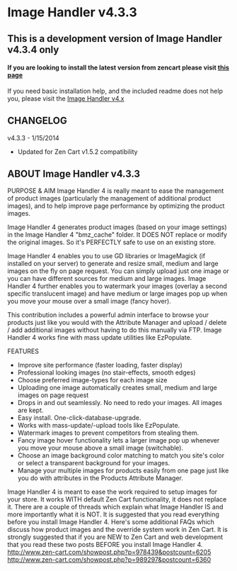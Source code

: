 Image Handler v4.3.3
============

## This is a development version of Image Handler v4.3.4 only
#### If you are looking to install the latest version from zencart please visit [this page](http://www.zen-cart.com/downloads.php?do=file&id=1380)

If you need basic installation help, and the included readme does not help you, please visit the [Image Handler v4.x](http://www.zen-cart.com/showthread.php?194740-Image-Handler-4-%28for-v1-5-x%29-Support-Thread)

CHANGELOG
--------------
v4.3.3 - 1/15/2014
* Updated for Zen Cart v1.5.2 compatibility

ABOUT Image Handler v4.3.3
--------------
PURPOSE & AIM
Image Handler 4 is really meant to ease the management of product images (particularly the management of additional product images), and to help improve page performance by optimizing the product images.

Image Handler 4 generates product images (based on your image settings) in the Image Handler 4 "bmz_cache" folder. It DOES NOT replace or modify the original images. So it's PERFECTLY safe to use on an existing store.

Image Handler 4 enables you to use GD libraries or ImageMagick (if installed on your server) to generate and resize small, medium and large images on the fly on page request. You can simply upload just one image or you can have different sources for medium and large images. Image Handler 4 further enables you to watermark your images (overlay a second specific translucent
image) and have medium or large images pop up when you move your mouse over a small image (fancy hover).

This contribution includes a powerful admin interface to browse your products just like you would with the Attribute Manager and upload / delete / add additional images without having to do this manually via FTP. Image Handler 4 works fine with mass update utilities like EzPopulate.

FEATURES
* Improve site performance (faster loading, faster display)
* Professional looking images (no stair-effects, smooth edges)
* Choose preferred image-types for each image size
* Uploading one image automatically creates small, medium and large images on page request
* Drops in and out seamlessly. No need to redo your images. All images are kept.
* Easy install. One-click-database-upgrade.
* Works with mass-update/-upload tools like EzPopulate.
* Watermark images to prevent competitors from stealing them.
* Fancy image hover functionality lets a larger image pop up whenever you move your mouse above a small image (switchable).
* Choose an image background color matching to match you site's color or select a transparent background for your images.
* Manage your multiple images for products easily from one page just like you do with attributes in the Products Attribute Manager.

Image Handler 4 is meant to ease the work required to setup images for your store. It works WITH default Zen Cart functionality, it does not replace it.
There are a couple of threads which explain what Image Handler IS and more importantly what it is NOT. It is suggested that you read everything before you install Image Handler 4. Here's some additional FAQs which discuss how product images and the override system work in Zen Cart. It is strongly suggested that if you are NEW to Zen Cart and web development that you read these two posts BEFORE you install Image Handler 4.
http://www.zen-cart.com/showpost.php?p=978439&postcount=6205
http://www.zen-cart.com/showpost.php?p=989297&postcount=6360 
